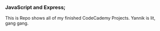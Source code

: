 ### JavaScript and Express;

This is Repo shows all of my finished CodeCademy Projects.
Yannik is lit, gang gang.

